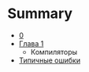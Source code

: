 # Summary

* [0](README.md)
* [Глава 1](glava_1.md)
   * Компиляторы
* [Типичные ошибки](tipichnie_oshibki.md)

